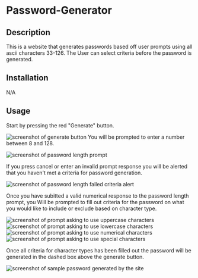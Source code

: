 # Password-Generator


## Description

This is a website that generates passwords based off user prompts using all ascii characters 33-126. The User can select criteria before the password is generated.

## Installation

N/A

## Usage

Start by pressing the red "Generate" button.

![screenshot of generate button](https://i.imgur.com/84y9RYB.png)
You will be prompted to enter a number between 8 and 128.

![screenshot of password length prompt](https://i.imgur.com/4YjgWc9.png)

If you press cancel or enter an invalid prompt response you will be alerted that you haven't met a criteria for password generation.

![screenshot of password length failed criteria alert](https://i.imgur.com/HjwI91c.png)

Once you have subitted a valid numerical response to the password length prompt, you Will be prompted to fill out criteria for the password on what you would like to include or exclude based on character type.

![screenshot of prompt asking to use uppercase characters](https://i.imgur.com/X9BdFjV.png)
![screenshot of prompt asking to use lowercase characters](https://i.imgur.com/z5sLtdE.png)
![screenshot of prompt asking to use numerical characters](https://i.imgur.com/TvegqIW.png)
![screenshot of prompt asking to use special characters](https://i.imgur.com/0PHZ9xb.png)

Once all criteria for character types has been filled out the password will be generated in the dashed box above the generate button.

![screenshot of sample password generated by the site](https://i.imgur.com/uKoFl7c.png)


